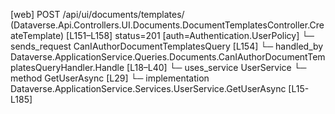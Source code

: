 [web] POST /api/ui/documents/templates/  (Dataverse.Api.Controllers.UI.Documents.DocumentTemplatesController.CreateTemplate)  [L151–L158] status=201 [auth=Authentication.UserPolicy]
  └─ sends_request CanIAuthorDocumentTemplatesQuery [L154]
    └─ handled_by Dataverse.ApplicationService.Queries.Documents.CanIAuthorDocumentTemplatesQueryHandler.Handle [L18–L40]
      └─ uses_service UserService
        └─ method GetUserAsync [L29]
          └─ implementation Dataverse.ApplicationService.Services.UserService.GetUserAsync [L15-L185]

